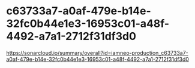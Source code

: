 # c63733a7-a0af-479e-b14e-32fc0b44e1e3-16953c01-a48f-4492-a7a1-2712f31df3d0
https://sonarcloud.io/summary/overall?id=iamneo-production_c63733a7-a0af-479e-b14e-32fc0b44e1e3-16953c01-a48f-4492-a7a1-2712f31df3d0
